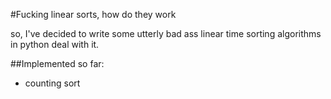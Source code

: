 #Fucking linear sorts, how do they work

so, I've decided to write some utterly bad ass linear time sorting algorithms in python
deal with it.

##Implemented so far:
* counting sort
